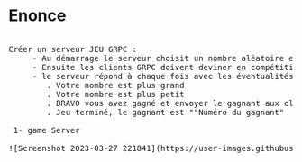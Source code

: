# Enonce 
<pre>

Créer un serveur JEU GRPC :
     - Au démarrage le serveur choisit un nombre aléatoire entre 1 et 1000. 
     - Ensuite les clients GRPC doivent deviner en compétition le nombre secret.
     - le serveur répond à chaque fois avec les éventualités suivantes :
        . Votre nombre est plus grand
        . Votre nombre est plus petit
        . BRAVO vous avez gagné et envoyer le gagnant aux clients
        . Jeu terminé, le gagnant est ""Numéro du gagnant"
        
 1- game Server
 
![Screenshot 2023-03-27 221841](https://user-images.githubusercontent.com/85403056/228086370-76845692-9209-4c9c-89bf-d02d4c206562.png)

<pre>
